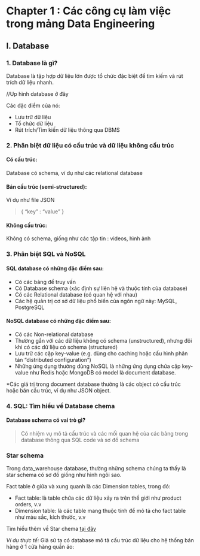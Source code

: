 # Chapter 1 : Các công cụ làm việc trong mảng Data Engineering

## I. Database

### 1. Database là gì?

Database là tập hợp dữ liệu lớn được tổ chức đặc biệt để tìm kiếm và rút trích dữ liệu nhanh.

//Up hình database ở đây

Các đặc điểm của nó:
* Lưu trữ dữ liệu
* Tổ chức dữ liệu
* Rút trích/Tìm kiến dữ liệu thông qua DBMS

### 2. Phân biệt dữ liệu **có cấu trúc** và dữ liệu **không cấu trúc**

#### Có cấu trúc: 
Database có schema, ví dụ như các relational database

#### Bán cấu trúc (semi-structured): 
Ví dụ như file JSON
> { “key” : “value” }


#### Không cấu trúc: 
Không có schema, giống như các tập tin : videos, hình ảnh


### 3. Phân biệt SQL và NoSQL
#### SQL database có những đặc điểm sau:
* Có các bảng để truy vấn
* Có Database schema (xác định sự liên hệ và thuộc tính của database)
* Có các Relational database (có quan hệ với nhau)
* Các hệ quản trị cơ sở dữ liệu phổ biến của ngôn ngữ này: MySQL, PostgreSQL


#### NoSQL database có những đặc điểm sau:
* Có các Non-relational database
* Thường gắn với các dữ liệu không có schema (unstructured), nhưng đôi khi có các dữ liệu có schema (structured)
* Lưu trữ các cặp key-value (e.g. dùng cho caching hoặc cấu hình phân tán “distributed configuration”)
* Những ứng dụng thường dùng NoSQL là những ứng dụng chứa cặp key-value như Redis hoặc MongoDB có model là document database.

*Các giá trị trong document database thường là các object có cấu trúc hoặc bán cấu trúc, ví dụ như JSON object.


### 4. SQL: Tìm hiểu về Database chema

#### Database schema có vai trò gì?
> Có nhiệm vụ mô tả cấu trúc và các mối quan hệ của các bảng trong database thông qua SQL code và sơ đồ schema


### Star schema
Trong data_warehouse database, thường những schema chúng ta thấy là star schema có sơ đồ giống như hình ngôi sao.

Fact table ở giữa và xung quanh là các Dimension tables, trong đó:
* Fact table: là table chứa các dữ liệu xảy ra trên thế giới như product orders, v.v	
* Dimension table: là các table mang thuộc tính để mô tả cho fact table như màu sắc, kích thước, v.v

Tìm hiểu thêm về Star chema [tại đây](https://en.wikipedia.org/wiki/Snowflake_schema)


*Ví dụ thực tế:*
Giả sử ta có database mô tả cấu trúc dữ liệu cho hệ thống bán hàng ở 1 cửa hàng quần áo:

